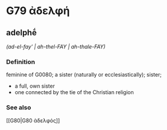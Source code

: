 # G79 ἀδελφή

## adelphḗ

_(ad-el-fay' | ah-thel-FAY | ah-thale-FAY)_

### Definition

feminine of G0080; a sister (naturally or ecclesiastically); sister; 

- a full, own sister
- one connected by the tie of the Christian religion

### See also

[[G80|G80 ἀδελφός]]
